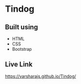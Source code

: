 # Tindog

## Built using 
- HTML
- CSS
- Bootstrap

## Live Link 
https://varsharajs.github.io/Tindog/

